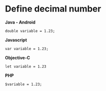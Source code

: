 # Define decimal number

**Java - Android**
```
double variable = 1.23;
```

**Javascript**
```
var variable = 1.23;
```

**Objective-C**
```
let variable = 1.23
```

**PHP**
```
$variable = 1.23;
```
